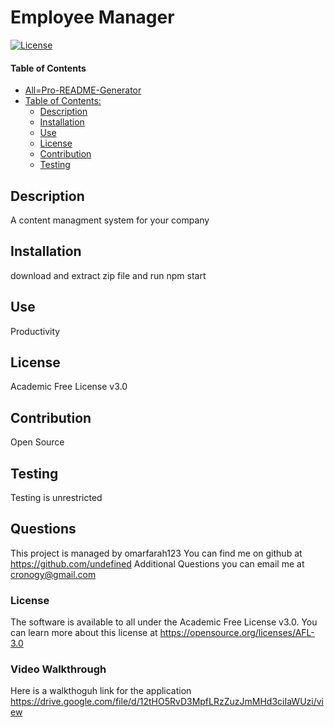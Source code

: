 # Employee Manager
[![License](https://img.shields.io/badge/License-Academic%20Free%20License%20v3.0-green.svg)](https://opensource.org/licenses/AFL-3.0)
#### Table of Contents
- [All=Pro-README-Generator](#all-pro-readme-generator)
- [Table of Contents:](#table-of-contents-)
  * [Description](#description)
  * [Installation](#installation) 
  * [Use](#use)
  * [License](#license)
  * [Contribution](#contribution)
  * [Testing](#testing)

## Description
A content managment system for your company
## Installation
download and extract zip file and run npm start
## Use
Productivity
## License
Academic Free License v3.0
## Contribution
Open Source
## Testing
Testing is unrestricted
## Questions
This project is managed by omarfarah123
You can find me on github at https://github.com/undefined
Additional Questions you can email me at cronogy@gmail.com
### License
The software is available to all under the Academic Free License v3.0. You can learn more about this license at https://opensource.org/licenses/AFL-3.0
### Video Walkthrough
Here is a walkthoguh link for the application
https://drive.google.com/file/d/12tHO5RvD3MpfLRzZuzJmMHd3ciIaWUzi/view
